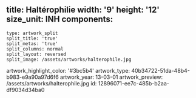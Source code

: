 title: Haltérophilie
width: '9'
height: '12'
size_unit: INH
components:
  -
    type: artwork_split
    split_title: 'true'
    split_metas: 'true'
    split_columns: normal
    split_layout: reversed
    split_image: /assets/artworks/halterophile.jpg
artwork_highlight_color: '#3bc5b4'
artwork_type: 40b34722-51da-48b4-b983-e9a90a97d6f6
artwork_year: 13-03-01
artwork_preview: /assets/artworks/halterophile.jpg
id: 12896071-ee7c-485b-b2aa-df9034d34ba0
